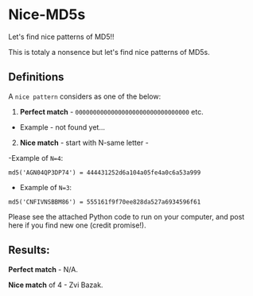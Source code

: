 # Nice-MD5s
Let's find nice patterns of MD5!!

This is totaly a nonsence but let's find nice patterns of MD5s.


## Definitions

A `nice pattern` considers as one of the below:
1. **Perfect match** - `00000000000000000000000000000000` etc.
  
- Example - not found yet...
  
2. **Nice match** - start with N-same letter - 
  
-Example of `N=4`:
    
`md5('AGN04QP3DP74') = 444431252d6a104a05fe4a0c6a53a999`
   
- Example of `N=3`:
    
`md5('CNFIVNSBBM86') = 555161f9f70ee828da527a6934596f61`
 
Please see the attached Python code to run on your computer, and post here if you find new one (credit promise!).


## Results:

**Perfect match** - N/A.

**Nice match** of 4 - Zvi Bazak.
